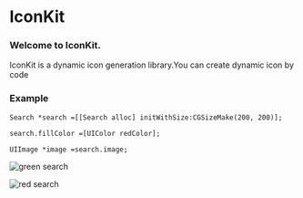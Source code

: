 # IconKit

### Welcome to IconKit.
IconKit is a dynamic icon generation library.You can create dynamic icon by code

### Example
`Search *search =[[Search alloc] initWithSize:CGSizeMake(200, 200)];`

`search.fillColor =[UIColor redColor];`

`UIImage *image =search.image;`

![green search](https://dl.dropboxusercontent.com/s/zicoo3gkl7nbhed/green_search.png)

![red search]( https://dl.dropboxusercontent.com/s/84p24cplkcjek1f/search.png)

